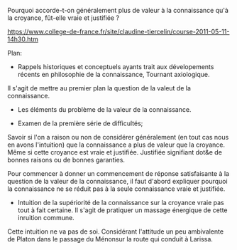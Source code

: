 

Pourquoi accorde-t-on généralement plus de valeur à la connaissance qu'à
la croyance, fût-elle vraie et justifiée ?

https://www.college-de-france.fr/site/claudine-tiercelin/course-2011-05-11-14h30.htm

Plan:
- Rappels historiques et conceptuels ayants trait aux dévelopements récents en philosophie de la connaissance, Tournant axiologique.

Il s'agit de mettre au premier plan la question de la valeut de la connaissance.

- Les éléments du problème de la valeur de la connaissance.

- Examen de la première série de difficultés;

Savoir si l'on a raison ou non de considérer généralement (en tout cas nous en avons l'intuition) que la connaissance a plus de valeur que la croyance. Même si cette croyance est vraie et justifiée. Justifiée signifiant dot&e de bonnes raisons ou de bonnes garanties.

Pour commencer à donner un commencement de réponse satisfaisante à la question de la valeur de la connaissance, il faut d'abord expliquer pourquoi la connaissance ne se réduit pas à la seule connaissance vraie et justifiée.

- Intuition de la supériorité de la connaissance sur la croyance vraie pas tout à fait certaine. Il s'agit de pratiquer un massage énergique de cette inruition commune.

Cette intuition ne va pas de soi. Considérant l'attitude un peu ambivalente de Platon dans le passage du Ménonsur la route qui conduit à Larissa.
